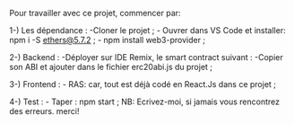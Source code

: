Pour travailler avec ce projet, commencer par:

1-) Les dépendance :
    -Cloner le projet ;
    - Ouvrer dans VS Code et installer: npm i -S ethers@5.7.2 ;
    - npm install web3-provider ;

2-) Backend :
    -Déployer sur IDE Remix, le smart contract suivant :
    -Copier son ABI et ajouter dans le fichier erc20abi.js du projet ;

3-) Frontend :
    - RAS: car, tout est déjà codé en React.Js dans ce projet ;

4-) Test :
    - Taper : npm start ;
 NB: Ecrivez-moi, si jamais vous rencontrez des erreurs. merci!
